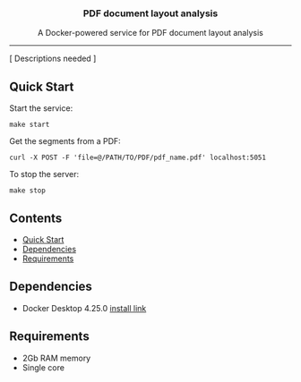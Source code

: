 <h3 align="center">PDF document layout analysis</h3>
<p align="center">A Docker-powered service for PDF document layout analysis</p>

---
[ Descriptions needed ]


## Quick Start
Start the service:

    make start

Get the segments from a PDF:

    curl -X POST -F 'file=@/PATH/TO/PDF/pdf_name.pdf' localhost:5051

To stop the server:

    make stop

## Contents
- [Quick Start](#quick-start)
- [Dependencies](#dependencies)
- [Requirements](#requirements)


## Dependencies
* Docker Desktop 4.25.0 [install link](https://www.docker.com/products/docker-desktop/)

## Requirements
* 2Gb RAM memory
* Single core
  
